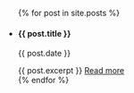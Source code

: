 <ul>
  {% for post in site.posts %}
    <li>
      <h4>{{ post.title }}</h4>
      <p>{{ post.date }}</p>
      {{ post.excerpt }}
      <a href="{{ post.url }}">Read more</a>
    </li>
  {% endfor %}
</ul>
